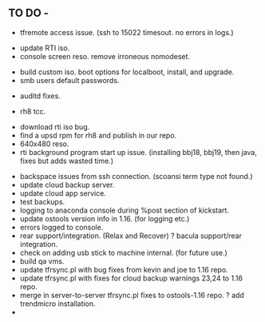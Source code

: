 TO DO -
-------

- tfremote access issue. (ssh to 15022 timesout. no errors in logs.)
+ update RTI iso.
+ console screen reso. remove irroneous nomodeset.
- build custom iso. boot options for localboot, install, and upgrade.
- smb users default passwords.
+ auditd fixes.
- rh8 tcc.
+ download rti iso bug.
+ find a upsd rpm for rh8 and publish in our repo.
+ 640x480 reso.
+ rti background program start up issue. (installing bbj18, bbj19, then java, fixes but adds wasted time.)
- backspace issues from ssh connection. (scoansi term type not found.)
- update cloud backup server.
- update cloud app service.
- test backups.
- logging to anaconda console during %post section of kickstart. 
- update ostools version info in 1.16. (for logging etc.)
- errors logged to console.
- rear support/integration. (Relax and Recover)
? bacula support/rear integration.
- check on adding usb stick to machine internal. (for future use.)
- build qa vms.
- update tfrsync.pl with bug fixes from kevin and joe to 1.16 repo.
- update tfrsync.pl with fixes for cloud backup warnings 23,24 to 1.16 repo.
- merge in server-to-server tfrsync.pl fixes to ostools-1.16 repo.
? add trendmicro installation.
- 
